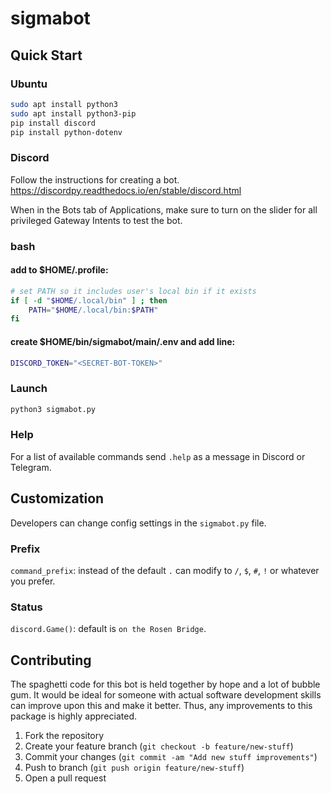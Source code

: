 # sigmabot

## Quick Start

### Ubuntu

```bash
sudo apt install python3
sudo apt install python3-pip
pip install discord
pip install python-dotenv
```

### Discord

Follow the instructions for creating a bot.
https://discordpy.readthedocs.io/en/stable/discord.html

When in the Bots tab of Applications, make sure to turn on the slider for all privileged Gateway Intents to test the bot.

### bash

#### add to $HOME/.profile:

```bash
# set PATH so it includes user's local bin if it exists
if [ -d "$HOME/.local/bin" ] ; then
    PATH="$HOME/.local/bin:$PATH"
fi
```

#### create $HOME/bin/sigmabot/main/.env and add line:

```bash
DISCORD_TOKEN="<SECRET-BOT-TOKEN>"
```

### Launch

```python
python3 sigmabot.py
```

### Help

For a list of available commands send `.help` as a message in Discord or Telegram.

## Customization

Developers can change config settings in the `sigmabot.py` file.

### Prefix

`command_prefix`: instead of the default `.` can modify to `/`, `$`, `#`, `!` or whatever you prefer.

### Status

`discord.Game()`: default is `on the Rosen Bridge`.

## Contributing

The spaghetti code for this bot is held together by hope and a lot of bubble gum. It would be ideal for someone with actual software development skills can improve upon this and make it better. Thus, any improvements to this package is highly appreciated.

1. Fork the repository
2. Create your feature branch (`git checkout -b feature/new-stuff`)
3. Commit your changes (`git commit -am "Add new stuff improvements"`)
4. Push to branch (`git push origin feature/new-stuff`)
5. Open a pull request



